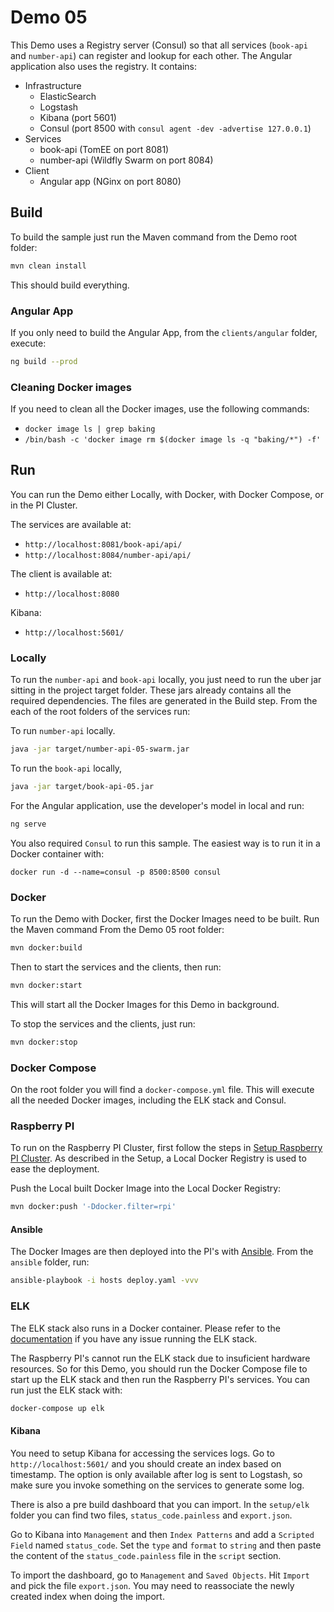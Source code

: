 # Demo 05

This Demo uses a Registry server (Consul) so that all services (`book-api` and `number-api`) can register and lookup 
for each other. The Angular application also uses the registry. It contains:

* Infrastructure
    * ElasticSearch
    * Logstash
    * Kibana (port 5601)
    * Consul (port 8500 with `consul agent -dev -advertise 127.0.0.1`)
* Services
    * book-api (TomEE on port 8081)
    * number-api (Wildfly Swarm on port 8084)
* Client
    * Angular app (NGinx on port 8080)

## Build

To build the sample just run the Maven command from the Demo root folder:

```bash
mvn clean install
```

This should build everything.

### Angular App

If you only need to build the Angular App, from the `clients/angular` folder, execute:

```bash
ng build --prod
```

### Cleaning Docker images

If you need to clean all the Docker images, use the following commands:

* `docker image ls | grep baking`
* `/bin/bash -c 'docker image rm $(docker image ls -q "baking/*") -f'`

## Run

You can run the Demo either Locally, with Docker, with Docker Compose, or in the PI Cluster.

The services are available at:
* `http://localhost:8081/book-api/api/`
* `http://localhost:8084/number-api/api/`

The client is available at:
* `http://localhost:8080`

Kibana:
* `http://localhost:5601/`

### Locally

To run the `number-api` and `book-api` locally, you just need to run the uber jar sitting in the project target folder. 
These jars already contains all the required dependencies. The files are generated in the Build step. From the each of 
the root folders of the services run:

To run `number-api` locally.

```bash
java -jar target/number-api-05-swarm.jar
```

To run the `book-api` locally, 

```bash
java -jar target/book-api-05.jar
```

For the Angular application, use the developer's model in local and run:

```bash
ng serve
```

You also required `Consul` to run this sample. The easiest way is to run it in a Docker container with:

```
docker run -d --name=consul -p 8500:8500 consul
```

### Docker

To run the Demo with Docker, first the Docker Images need to be built. Run the Maven command From the 
Demo 05 root folder:

```bash
mvn docker:build
```

Then to start the services and the clients, then run:

```bash
mvn docker:start
```

This will start all the Docker Images for this Demo in background.

To stop the services and the clients, just run:

```bash
mvn docker:stop
```

### Docker Compose

On the root folder you will find a `docker-compose.yml` file. This will execute all the needed Docker images, including
the ELK stack and Consul.

### Raspberry PI

To run on the Raspberry PI Cluster, first follow the steps in [Setup Raspberry PI Cluster](../setup/README.md). As 
described in the Setup, a Local Docker Registry is used to ease the deployment.

Push the Local built Docker Image into the Local Docker Registry: 

```bash
mvn docker:push '-Ddocker.filter=rpi'
```

#### Ansible
The Docker Images are then deployed into the PI's with [Ansible](http://ansible.com). From the `ansible` folder, run:

```bash
ansible-playbook -i hosts deploy.yaml -vvv
```

### ELK
The ELK stack also runs in a Docker container. Please refer to the [documentation](http://elk-docker.readthedocs.io/) if
you have any issue running the ELK stack. 

The Raspberry PI's cannot run the ELK stack due to insuficient hardware resources. So for this Demo, you should run the
Docker Compose file to start up the ELK stack and then run the Raspberry PI's services. You can run just the ELK stack 
with:

```bash
docker-compose up elk
```

#### Kibana
You need to setup Kibana for accessing the services logs. Go to `http://localhost:5601/` and you should create an index
based on timestamp. The option is only available after log is sent to Logstash, so make sure you invoke something on the
services to generate some log.

There is also a pre build dashboard that you can import. In the `setup/elk` folder you can find two files, 
`status_code.painless` and `export.json`.

Go to Kibana into `Management` and then `Index Patterns` and add a `Scripted Field` named `status_code`. Set the 
`type` and `format` to `string` and then paste the content of the `status_code.painless` file in the `script` section.

To import the dashboard, go to `Management` and `Saved Objects`. Hit `Import` and pick the file `export.json`. 
You may need to reassociate the newly created index when doing the import.
